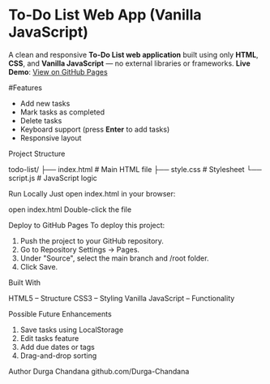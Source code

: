 # To-Do List Web App (Vanilla JavaScript)
A clean and responsive **To-Do List web application** built using only **HTML**, **CSS**, and **Vanilla JavaScript** — no external libraries or frameworks.
**Live Demo**: [View on GitHub Pages](https://github.com/Durga-Chandana/To-Do-List)

 #Features

- Add new tasks
- Mark tasks as completed
- Delete tasks
- Keyboard support (press **Enter** to add tasks)
- Responsive layout

Project Structure

todo-list/
├── index.html # Main HTML file
├── style.css # Stylesheet
└── script.js # JavaScript logic

Run Locally
Just open index.html in your browser:

open index.html
Double-click the file


Deploy to GitHub Pages
To deploy this project:

1. Push the project to your GitHub repository.
2. Go to Repository Settings → Pages.
3. Under "Source", select the main branch and /root folder.
4. Click Save.


Built With

HTML5 – Structure
CSS3 – Styling
Vanilla JavaScript – Functionality


Possible Future Enhancements

1. Save tasks using LocalStorage
2. Edit tasks feature
3. Add due dates or tags
4. Drag-and-drop sorting

Author
Durga Chandana
github.com/Durga-Chandana

